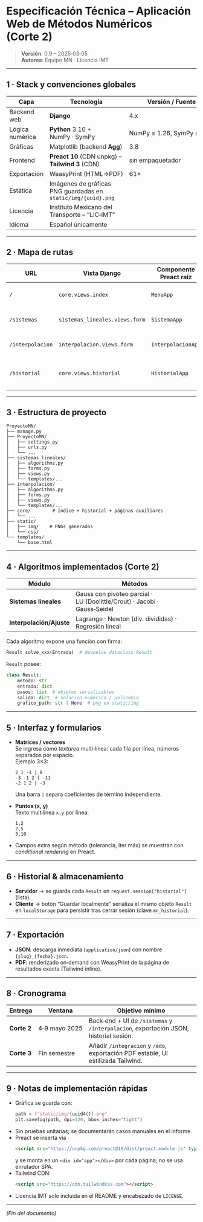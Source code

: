 
# Especificación Técnica – Aplicación Web de Métodos Numéricos (Corte 2)

> **Versión**: 0.9 – 2025‑03‑05  
> **Autores**: Equipo MN · Licencia IMT

---

## 1 · Stack y convenciones globales
| Capa | Tecnología | Versión / Fuente |
|------|------------|------------------|
| Backend web | **Django** | 4.x |
| Lógica numérica | **Python** 3.10 + NumPy · SymPy | NumPy ≥ 1.26, SymPy ≥ 1.12 |
| Gráficas | Matplotlib (backend **Agg**) | 3.8 |
| Frontend | **Preact 10** (CDN unpkg) – **Tailwind 3** (CDN) | sin empaquetador |
| Exportación | WeasyPrint (HTML→PDF) | 61+ |
| Estática | Imágenes de gráficas PNG guardadas en `static/img/{uuid}.png` |
| Licencia | Instituto Mexicano del Transporte – “LIC‑IMT” |
| Idioma | Español únicamente |

---

## 2 · Mapa de rutas

| URL | Vista Django | Componente Preact raíz | Descripción |
|-----|--------------|------------------------|-------------|
| `/` | `core.views.index` | `MenuApp` | Portada con enlaces a módulos + historial |
| `/sistemas` | `sistemas_lineales.views.form` | `SistemaApp` | Formulario + resultados métodos lineales |
| `/interpolacion` | `interpolacion.views.form` | `InterpolacionApp` | Formulario + resultados interpolación/ajuste |
| `/historial` | `core.views.historial` | `HistorialApp` | Lista de operaciones almacenadas (sesión) |

---

## 3 · Estructura de proyecto

```
ProyectoMN/
├── manage.py
├── ProyectoMN/
│   ├── settings.py
│   ├── urls.py
│   └── ...
├── sistemas_lineales/
│   ├── algorithms.py
│   ├── forms.py
│   ├── views.py
│   └── templates/...
├── interpolacion/
│   ├── algorithms.py
│   ├── forms.py
│   ├── views.py
│   └── templates/...
├── core/        # índice + historial + páginas auxiliares
│   └── ...
├── static/
│   ├── img/    # PNGs generados
│   └── css/
└── templates/
    └── base.html
```

---

## 4 · Algoritmos implementados (Corte 2)

| Módulo | Métodos |
|--------|---------|
| **Sistemas lineales** | Gauss con pivoteo parcial · LU (Doolittle/Crout) · Jacobi · Gauss‑Seidel |
| **Interpolación/Ajuste** | Lagrange · Newton (div. divididas) · Regresión lineal |

Cada algoritmo expone una función con firma:

```python
Result solve_xxx(Entrada)  # devuelve dataclass Result
```

`Result` posee:
```python
class Result:
    metodo: str
    entrada: dict
    pasos: list  # objetos serializables
    salida: dict  # solución numérica / polinomio
    grafico_path: str | None  # png en static/img
```

---

## 5 · Interfaz y formularios

* **Matrices / vectores**  
  Se ingresa como *textarea* multi‑línea: cada fila por línea, números separados por espacio.  
  Ejemplo 3×3:  
  ```
  2 1 -1 | 8
  -3 -1 2 | -11
  -2 1 2 | -3
  ```
  Una barra `|` separa coeficientes de término independiente.

* **Puntos (x, y)**  
  Texto multilinea `x,y` por línea:  
  ```
  1,2
  2,5
  3,10
  ```

* Campos extra según método (tolerancia, iter máx) se muestran con *conditional rendering* en Preact.

---

## 6 · Historial & almacenamiento

* **Servidor** → se guarda cada `Result` en `request.session["historial"]` (lista).
* **Cliente** → botón “Guardar localmente” serializa el mismo objeto `Result` en `localStorage` para persistir tras cerrar sesión (clave `mn_historial`).

---

## 7 · Exportación

* **JSON**: descarga inmediata (`application/json`) con nombre `{slug}_{fecha}.json`.
* **PDF**: renderizado on‑demand con WeasyPrint de la página de resultados exacta (Tailwind inline).

---

## 8 · Cronograma

| Entrega | Ventana | Objetivo mínimo |
|---------|---------|-----------------|
| **Corte 2** | 4‑9 mayo 2025 | Back‑end + UI de `/sistemas` y `/interpolacion`, exportación JSON, historial sesión. |
| **Corte 3** | Fin semestre | Añadir `/integracion` y `/edo`, exportación PDF estable, UI estilizada Tailwind. |

---

## 9 · Notas de implementación rápidas

* Gráfica se guarda con:  
  ```python
  path = f"static/img/{uuid4()}.png"
  plt.savefig(path, dpi=120, bbox_inches="tight")
  ```
* Sin pruebas unitarias; se documentarán casos manuales en el informe.
* Preact se inserta vía
  ```html
  <script src="https://unpkg.com/preact@10/dist/preact.module.js" type="module"></script>
  ```
  y se monta en un `<div id="app"></div>` por cada página; no se usa enrutador SPA.
* Tailwind CDN:  
  ```html
  <script src="https://cdn.tailwindcss.com"></script>
  ```
* Licencia IMT solo incluida en el README y encabezado de `LICENSE`.

---

*(Fin del documento)*
